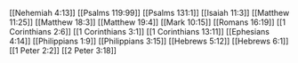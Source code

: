 [[Nehemiah 4:13]]
[[Psalms 119:99]]
[[Psalms 131:1]]
[[Isaiah 11:3]]
[[Matthew 11:25]]
[[Matthew 18:3]]
[[Matthew 19:4]]
[[Mark 10:15]]
[[Romans 16:19]]
[[1 Corinthians 2:6]]
[[1 Corinthians 3:1]]
[[1 Corinthians 13:11]]
[[Ephesians 4:14]]
[[Philippians 1:9]]
[[Philippians 3:15]]
[[Hebrews 5:12]]
[[Hebrews 6:1]]
[[1 Peter 2:2]]
[[2 Peter 3:18]]
